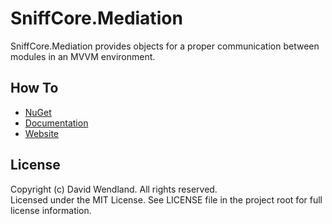 SniffCore.Mediation
===

SniffCore.Mediation provides objects for a proper communication between modules in an MVVM environment.

## How To
* [NuGet](https://www.nuget.org/packages/SniffCore.Mediation)
* [Documentation](http://documentation.sniffcore.com/)
* [Website](http://sniffcore.com)

## License

Copyright (c) David Wendland. All rights reserved.  
Licensed under the MIT License. See LICENSE file in the project root for full license information.

